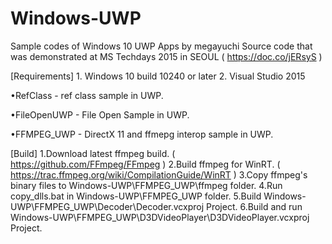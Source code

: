 # Windows-UWP

Sample codes of Windows 10 UWP Apps by megayuchi Source code that was demonstrated at MS Techdays 2015 in SEOUL ( https://doc.co/jERsyS )

[Requirements] 1. Windows 10 build 10240 or later 2. Visual Studio 2015

•RefClass - ref class sample in UWP.

•FileOpenUWP - File Open Sample in UWP. 


•FFMPEG_UWP - DirectX 11 and ffmepg interop sample in UWP.

[Build]
1.Download latest ffmpeg build. ( https://github.com/FFmpeg/FFmpeg )
2.Build ffmpeg for WinRT. ( https://trac.ffmpeg.org/wiki/CompilationGuide/WinRT )
3.Copy ffmpeg's binary files to Windows-UWP\FFMPEG_UWP\ffmpeg folder.
4.Run copy_dlls.bat in Windows-UWP\FFMPEG_UWP folder.
5.Build Windows-UWP\FFMPEG_UWP\Decoder\Decoder.vcxproj Project.
6.Build and run Windows-UWP\FFMPEG_UWP\D3DVideoPlayer\D3DVideoPlayer.vcxproj Project.
